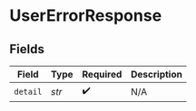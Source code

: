 # UserErrorResponse


## Fields

| Field              | Type               | Required           | Description        |
| ------------------ | ------------------ | ------------------ | ------------------ |
| `detail`           | *str*              | :heavy_check_mark: | N/A                |